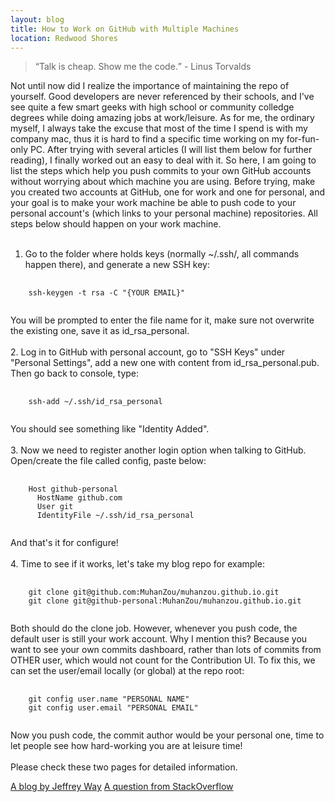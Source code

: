 ```yaml
---
layout: blog
title: How to Work on GitHub with Multiple Machines
location: Redwood Shores
---
```

<blockquote>
<q>Talk is cheap. Show me the code.</q> - Linus Torvalds
</blockquote>

Not until now did I realize the importance of maintaining the repo of yourself. Good developers are never referenced by their schools, and I've see quite a few smart geeks with high school or community colledge degrees while doing amazing jobs at work/leisure. As for me, the ordinary myself, I always take the excuse that most of the time I spend is with my company mac, thus it is hard to find a specific time working on my for-fun-only PC. After trying with several articles (I will list them below for further reading), I finally worked out an easy to deal with it. So here, I am going to list the steps which help you push commits to your own GitHub accounts without worrying about which machine you are using. Before trying, make you created two accounts at GitHub, one for work and one for personal, and your goal is to make your work machine be able to push code to your personal account's (which links to your personal machine) repositories. All steps below should happen on your work machine.
<br /><br />
1. Go to the folder where holds keys (normally <span class="file-name">~/.ssh/</span>, all commands happen there), and generate a new SSH key:
<pre>
  <code class="bash">
    ssh-keygen -t rsa -C "{YOUR EMAIL}"
  </code>
</pre>
You will be prompted to enter the file name for it, make sure not overwrite the existing one, save it as <span class="file-name">id_rsa_personal</span>.
<br /><br />
2. Log in to GitHub with personal account, go to "SSH Keys" under "Personal Settings", add a new one with content from <span class="file-name">id_rsa_personal.pub</span>. Then go back to console, type:
<pre>
  <code class="bash">
    ssh-add ~/.ssh/id_rsa_personal
  </code>
</pre>
You should see something like "Identity Added".
<br /><br />
3. Now we need to register another login option when talking to GitHub. Open/create the file called <span class="file-name">config</span>, paste below:
<pre>
  <code class="bash">
    Host github-personal
      HostName github.com
      User git
      IdentityFile ~/.ssh/id_rsa_personal
  </code>
</pre>
And that's it for configure!
<br /><br />
4. Time to see if it works, let's take my blog repo for example:
<pre>
  <code class="bash">
    git clone git@github.com:MuhanZou/muhanzou.github.io.git
    git clone git@github-personal:MuhanZou/muhanzou.github.io.git
  </code>
</pre>
Both should do the clone job. However, whenever you push code, the default user is still your work account. Why I mention this? Because you want to see your own commits dashboard, rather than lots of commits from OTHER user, which would not count for the Contribution UI. To fix this, we can set the user/email locally (or global) at the repo root:
<pre>
  <code class="bash">
    git config user.name "PERSONAL NAME"
    git config user.email "PERSONAL EMAIL"
  </code>
</pre>
Now you push code, the commit author would be your personal one, time to let people see how hard-working you are at leisure time!
<br /><br />
Please check these two pages for detailed information.
<p class="reference">
  <a href="http://code.tutsplus.com/tutorials/quick-tip-how-to-work-with-github-and-multiple-accounts--net-22574" target="_blank">A blog by Jeffrey Way</a>
  <a href="http://stackoverflow.com/questions/4220416/can-i-specify-multiple-users-for-myself-in-gitconfig" target="_blank">A question from StackOverflow</a>
</p>